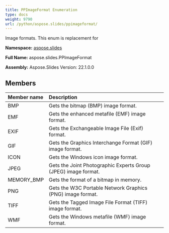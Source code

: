 ```yaml
---
title: PPImageFormat Enumeration
type: docs
weight: 9790
url: /python/aspose.slides/ppimageformat/
---
```


Image formats. This enum is replacement for

**Namespace:** [aspose.slides](/python/aspose.slides/)

**Full Name:** aspose.slides.PPImageFormat

**Assembly:**  Aspose.Slides Version: 22.1.0.0

## **Members**
|**Member name**|**Description**|
| :- | :- |
|BMP|Gets the bitmap (BMP) image format.|
|EMF|Gets the enhanced metafile (EMF) image format.|
|EXIF|Gets the Exchangeable Image File (Exif) format.|
|GIF|Gets the Graphics Interchange Format (GIF) image format.|
|ICON|Gets the Windows icon image format.|
|JPEG|Gets the Joint Photographic Experts Group (JPEG) image format.|
|MEMORY_BMP|Gets the format of a bitmap in memory.|
|PNG|Gets the W3C Portable Network Graphics (PNG) image format.|
|TIFF|Gets the Tagged Image File Format (TIFF) image format.|
|WMF|Gets the Windows metafile (WMF) image format.|
